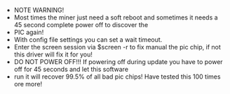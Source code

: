 
 * NOTE WARNING!
 * Most times the miner just need a soft reboot and sometimes it needs a 45 second complete power off to discover the
 * PIC again!
 * With config file settings you can set a wait timeout.
 * Enter the screen session via $screen -r to fix manual the pic chip, if not this driver will fix it for you!
 * DO NOT POWER OFF!!! If powering off during update you have to power off for 45 seconds and let this software
 * run it will recover 99.5% of all bad pic chips! Have tested this 100 times ore more!
 